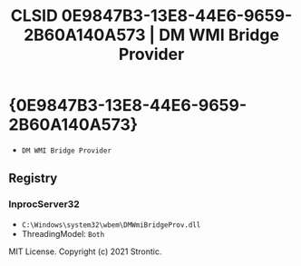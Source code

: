 ﻿---
title: "CLSID 0E9847B3-13E8-44E6-9659-2B60A140A573 | DM WMI Bridge Provider"
excerpt: What is COM-Object CLSID 0E9847B3-13E8-44E6-9659-2B60A140A573?
---

# {0E9847B3-13E8-44E6-9659-2B60A140A573}

* `DM WMI Bridge Provider`

## Registry


### InprocServer32

* `C:\Windows\system32\wbem\DMWmiBridgeProv.dll`
* ThreadingModel: `Both`

MIT License. Copyright (c) 2021 Strontic.


